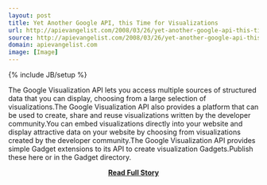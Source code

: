 ```yaml
---
layout: post
title: Yet Another Google API, this Time for Visualizations
url: http://apievangelist.com/2008/03/26/yet-another-google-api-this-time-for-visualizations/
source: http://apievangelist.com/2008/03/26/yet-another-google-api-this-time-for-visualizations/
domain: apievangelist.com
image: [Image]
---
```

{% include JB/setup %}<p>The Google Visualization API lets you access multiple sources of structured data  that you can display, choosing from a large selection of visualizations.The Google Visualization API also provides a platform that can be used to create, share and reuse visualizations written by the developer community.You can embed visualizations directly into your website and display attractive data on your website by choosing from visualizations created by the developer community.The Google Visualization API provides simple Gadget extensions to its API to create visualization Gadgets.Publish these here or in the Gadget directory.</p>
<center><p><a href="http://apievangelist.com/2008/03/26/yet-another-google-api-this-time-for-visualizations/" style='padding:25px; font-sze:18px; font-weight: bold;'>Read Full Story</a></p></center>
